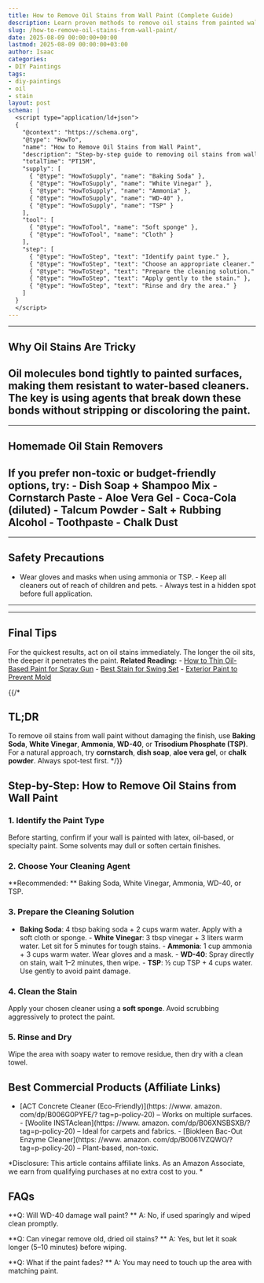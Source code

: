 ```yaml
---
title: How to Remove Oil Stains from Wall Paint (Complete Guide)
description: Learn proven methods to remove oil stains from painted walls without damaging the finish. Includes step-by-step instructions, homemade remedies, product recommendations, and safety tips.
slug: /how-to-remove-oil-stains-from-wall-paint/
date: 2025-08-09 00:00:00+00:00
lastmod: 2025-08-09 00:00:00+03:00
author: Isaac
categories:
- DIY Paintings
tags:
- diy-paintings
- oil
- stain
layout: post
schema: |
  <script type="application/ld+json">
  {
    "@context": "https://schema.org",
    "@type": "HowTo",
    "name": "How to Remove Oil Stains from Wall Paint",
    "description": "Step-by-step guide to removing oil stains from wall paint without damage.",
    "totalTime": "PT15M",
    "supply": [
      { "@type": "HowToSupply", "name": "Baking Soda" },
      { "@type": "HowToSupply", "name": "White Vinegar" },
      { "@type": "HowToSupply", "name": "Ammonia" },
      { "@type": "HowToSupply", "name": "WD-40" },
      { "@type": "HowToSupply", "name": "TSP" }
    ],
    "tool": [
      { "@type": "HowToTool", "name": "Soft sponge" },
      { "@type": "HowToTool", "name": "Cloth" }
    ],
    "step": [
      { "@type": "HowToStep", "text": "Identify paint type." },
      { "@type": "HowToStep", "text": "Choose an appropriate cleaner." },
      { "@type": "HowToStep", "text": "Prepare the cleaning solution." },
      { "@type": "HowToStep", "text": "Apply gently to the stain." },
      { "@type": "HowToStep", "text": "Rinse and dry the area." }
    ]
  }
  </script>
---
```

---
## Why Oil Stains Are Tricky
Oil molecules bond tightly to painted surfaces, making them resistant to water-based cleaners. The key is using agents that break down these bonds **without stripping or discoloring the paint**.
---
---
## Homemade Oil Stain Removers
If you prefer non-toxic or budget-friendly options, try: - **Dish Soap + Shampoo Mix** - **Cornstarch Paste** - **Aloe Vera Gel** - **Coca-Cola (diluted)** - **Talcum Powder** - **Salt + Rubbing Alcohol** - **Toothpaste** - **Chalk Dust**
---
---
## Safety Precautions
- Wear gloves and masks when using ammonia or TSP. - Keep all cleaners out of reach of children and pets. - Always test in a hidden spot before full application.
---
---
## Final Tips
For the quickest results, act on oil stains immediately. The longer the oil sits, the deeper it penetrates the paint.
**Related Reading:** - [How to Thin Oil-Based Paint for Spray Gun](/how-to-thin-oil-based-paint-for-spray-gun/) - [Best Stain for Swing Set](/best-stain-for-swing-set/) - [Exterior Paint to Prevent Mold](/exterior-paint-to-prevent-mold/)

{{/*

##  TL;DR

To remove oil stains from wall paint without damaging the finish, use **Baking Soda**, **White Vinegar**, **Ammonia**, **WD-40**, or **Trisodium Phosphate (TSP)**. For a natural approach, try **cornstarch**, **dish soap**, **aloe vera gel**, or **chalk powder**. Always spot-test first. */}}

##  Step-by-Step: How to Remove Oil Stains from Wall Paint

###  1. Identify the Paint Type

Before starting, confirm if your wall is painted with latex, oil-based, or specialty paint. Some solvents may dull or soften certain finishes.

###  2. Choose Your Cleaning Agent

**Recommended: ** Baking Soda, White Vinegar, Ammonia, WD-40, or TSP.

###  3. Prepare the Cleaning Solution

- **Baking Soda**: 4 tbsp baking soda + 2 cups warm water. Apply with a soft cloth or sponge. - **White Vinegar**: 3 tbsp vinegar + 3 liters warm water. Let sit for 5 minutes for tough stains. - **Ammonia**: 1 cup ammonia + 3 cups warm water. Wear gloves and a mask. - **WD-40**: Spray directly on stain, wait 1–2 minutes, then wipe. - **TSP**: ½ cup TSP + 4 cups water. Use gently to avoid paint damage.

###  4. Clean the Stain

Apply your chosen cleaner using a **soft sponge**. Avoid scrubbing aggressively to protect the paint.

###  5. Rinse and Dry

Wipe the area with soapy water to remove residue, then dry with a clean towel.

##  Best Commercial Products (Affiliate Links)

- [ACT Concrete Cleaner (Eco-Friendly)](https: //www. amazon. com/dp/B006G0PYFE/? tag=p-policy-20) – Works on multiple surfaces. - [Woolite INSTAclean](https: //www. amazon. com/dp/B06XNSBSXB/? tag=p-policy-20) – Ideal for carpets and fabrics. - [Biokleen Bac-Out Enzyme Cleaner](https: //www. amazon. com/dp/B0061VZQWO/? tag=p-policy-20) – Plant-based, non-toxic.

*Disclosure: This article contains affiliate links. As an Amazon Associate, we earn from qualifying purchases at no extra cost to you. *

##  FAQs

**Q: Will WD-40 damage wall paint? ** A: No, if used sparingly and wiped clean promptly.

**Q: Can vinegar remove old, dried oil stains? ** A: Yes, but let it soak longer (5–10 minutes) before wiping.

**Q: What if the paint fades? ** A: You may need to touch up the area with matching paint.
